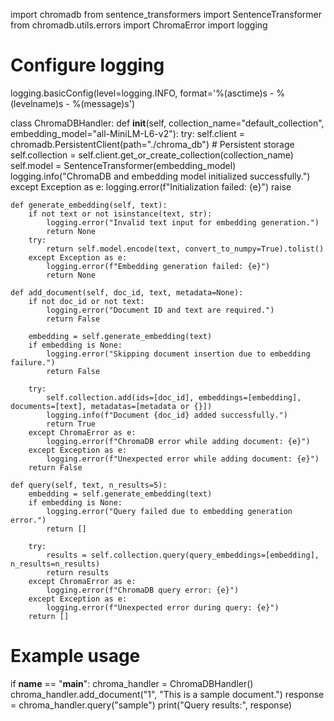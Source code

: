 import chromadb
from sentence_transformers import SentenceTransformer
from chromadb.utils.errors import ChromaError
import logging

# Configure logging
logging.basicConfig(level=logging.INFO, format='%(asctime)s - %(levelname)s - %(message)s')

class ChromaDBHandler:
    def __init__(self, collection_name="default_collection", embedding_model="all-MiniLM-L6-v2"):
        try:
            self.client = chromadb.PersistentClient(path="./chroma_db")  # Persistent storage
            self.collection = self.client.get_or_create_collection(collection_name)
            self.model = SentenceTransformer(embedding_model)
            logging.info("ChromaDB and embedding model initialized successfully.")
        except Exception as e:
            logging.error(f"Initialization failed: {e}")
            raise

    def generate_embedding(self, text):
        if not text or not isinstance(text, str):
            logging.error("Invalid text input for embedding generation.")
            return None
        try:
            return self.model.encode(text, convert_to_numpy=True).tolist()
        except Exception as e:
            logging.error(f"Embedding generation failed: {e}")
            return None

    def add_document(self, doc_id, text, metadata=None):
        if not doc_id or not text:
            logging.error("Document ID and text are required.")
            return False
        
        embedding = self.generate_embedding(text)
        if embedding is None:
            logging.error("Skipping document insertion due to embedding failure.")
            return False
        
        try:
            self.collection.add(ids=[doc_id], embeddings=[embedding], documents=[text], metadatas=[metadata or {}])
            logging.info(f"Document {doc_id} added successfully.")
            return True
        except ChromaError as e:
            logging.error(f"ChromaDB error while adding document: {e}")
        except Exception as e:
            logging.error(f"Unexpected error while adding document: {e}")
        return False

    def query(self, text, n_results=5):
        embedding = self.generate_embedding(text)
        if embedding is None:
            logging.error("Query failed due to embedding generation error.")
            return []
        
        try:
            results = self.collection.query(query_embeddings=[embedding], n_results=n_results)
            return results
        except ChromaError as e:
            logging.error(f"ChromaDB query error: {e}")
        except Exception as e:
            logging.error(f"Unexpected error during query: {e}")
        return []

# Example usage
if __name__ == "__main__":
    chroma_handler = ChromaDBHandler()
    chroma_handler.add_document("1", "This is a sample document.")
    response = chroma_handler.query("sample")
    print("Query results:", response)
